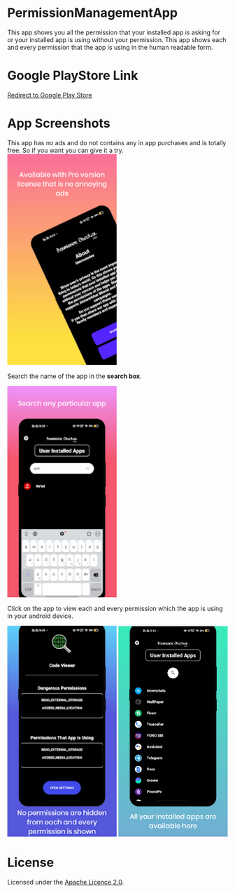 # PermissionManagementApp
This app shows you all the permission that your installed app is asking for or your installed app is using without your permission.
This app shows each and every permission that the app is using in the human readable form.
# Google PlayStore Link
<a href="https://play.google.com/store/apps/details?id=in.macrocodes.databasedemo">Redirect to Google Play Store</a>


# App Screenshots
This app has no ads and do not contains any in app purchases and is totally free. So if you want you can give it a try.
<img src="images/1.webp" width="250">

Search the name of the app in the <b>search box</b>.

<img src="images/2.webp" width="250">

Click on the app to view each and every permission which the app is using in your android device.

<img src="images/3.webp" width="250">

<img src="images/4.webp" width="250">

# License
Licensed under the [Apache Licence 2.0](LICENSE).

